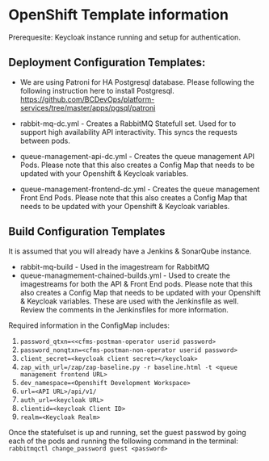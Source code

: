# OpenShift Template information

Prerequesite: Keycloak instance running and setup for authentication.

## Deployment Configuration Templates:

- We are using Patroni for HA Postgresql database. Please following the following instruction here to install Postgresql. https://github.com/BCDevOps/platform-services/tree/master/apps/pgsql/patroni

- rabbit-mq-dc.yml - Creates a RabbitMQ Statefull set. Used for to support high availability API interactivity. This syncs the requests between pods.
- queue-management-api-dc.yml - Creates the queue management API Pods. Please note that this also creates a Config Map that needs to be updated with your Openshift & Keycloak variables.
- queue-management-frontend-dc.yml - Creates the queue management Front End Pods. Please note that this also creates a Config Map that needs to be updated with your Openshift & Keycloak variables.

## Build Configuration Templates

It is assumed that you will already have a Jenkins & SonarQube instance.

- rabbit-mq-build - Used in the imagestream for RabbitMQ
- queue-managmement-chained-builds.yml - Used to create the imagestreams for both the API & Front End pods. Please note that this also creates a Config Map that needs to be updated with your Openshift & Keycloak variables. These are used with the Jenkinsfile as well. Review the comments in the Jenkinsfiles for more information.

Required information in the ConfigMap includes:

1. `password_qtxn=<<cfms-postman-operator userid password>`
1. `password_nonqtxn=<cfms-postman-non-operator userid password>`
1. `client_secret=<keycloak client secret></keycloak>`
1. `zap_with_url=/zap/zap-baseline.py -r baseline.html -t <queue management frontend URL>`
1. `dev_namespace=<Openshift Development Workspace>`
1. `url=<API URL>/api/v1/`
1. `auth_url=<keycloak URL>`
1. `clientid=<keycloak Client ID>`
1. `realm=<Keycloak Realm>`

Once the statefulset is up and running, set the guest passwod by going each of the pods and running the following command in the terminal:
`rabbitmqctl change_password guest <password>`